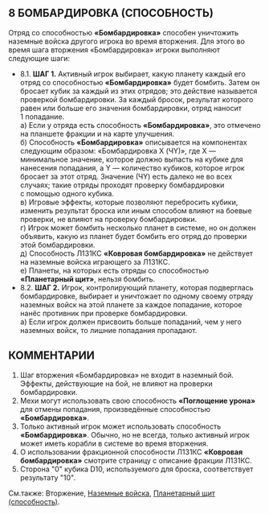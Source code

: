 8 БОМБАРДИРОВКА (СПОСОБНОСТЬ)
---

Отряд со способностью **«Бомбардировка»** способен уничтожить наземные войска другого игрока во время вторжения. Для этого во время шага вторжения «Бомбардировка» игроки выполняют следующие шаги:
* 8.1. **ШАГ 1.** Активный игрок выбирает, какую планету каждый его отряд со способностью **«Бомбардировка»** будет бомбить. Затем он бросает кубик за каждый из этих отрядов; это действие называется проверкой бомбардировки. За каждый бросок, результат которого равен или больше его значения бомбардировки, отряд наносит 1 попадание.  
  а) Если у отряда есть способность **«Бомбардировка»**, это отмечено на планшете фракции и на карте улучшения.  
  б) Способность **«Бомбардировка»** описывается на компонентах следующим образом: «Бомбардировка X (ЧY)», где X — минимальное значение, которое должно выпасть на кубике для нанесения попадания, а Y — количество кубиков, которое игрок бросает за этот отряд. Значение (ЧY) есть далеко не во всех случаях; такие отряды проходят проверку бомбардировки с помощью одного кубика.  
  в) Игровые эффекты, которые позволяют перебросить кубики, изменить результат броска или иным способом влияют на боевые проверки, не влияют на проверку бомбардировки.  
  г) Игрок может бомбить несколько планет в системе, но он должен объявить, какую из планет будет бомбить его отряд до проверки этой бомбардировки.  
  д) Способность Л1З1КС **«Ковровая бомбардировка»** не действует на наземные войска играющего за Л1З1КС.  
  е) Планеты, на которых есть отряды со способностью **«Планетарный щит»**, нельзя бомбить.  
* 8.2. **ШАГ 2.** Игрок, контролирующий планету, которая подверглась бомбардировке, выбирает и уничтожает по одному своему отряду наземных войск на этой планете за каждое попадание, которое нанёс противник при проверке бомбардировки.  
  а) Если игрок должен присвоить больше попаданий, чем у него наземных войск, то лишние попадания пропадают.

КОММЕНТАРИИ
---
1) Шаг вторжения «Бомбардировка» не входит в наземный бой. Эффекты, действующие на бой, не влияют на проверки бомбардировки.
2) Мехи могут использовать свою способность **«Поглощение урона»** для отмены попадания, произведённые способностью **«Бомбардировка»**.
3) Только активный игрок может использовать способность **«Бомбардировка»**. Обычно, но не всегда, только активный игрок может иметь корабли в системе во время вторжения.
4) О использовании фракционной способности Л1З1КС **«Ковровая бомбардировка»** смотрите страницу с описание фракции Л1З1КС.
5) Сторона "0" кубика D10, используемого для броска, соответствует результату "10".

См.также: Вторжение, [Наземные войска](ground_forces.md), [Планетарный щит (способность)](planetary_shield.md).
